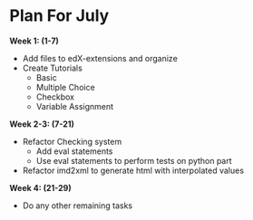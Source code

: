 Plan For July
==========================

**Week 1: (1-7)**
* Add files to edX-extensions and organize
* Create Tutorials
   * Basic
   * Multiple Choice
   * Checkbox
   * Variable Assignment
        
**Week 2-3: (7-21)**
 * Refactor Checking system
     * Add eval statements
     * Use eval statements to perform tests on python part
 * Refactor imd2xml to generate html with interpolated values
    
**Week 4: (21-29)**
 * Do any other remaining tasks
